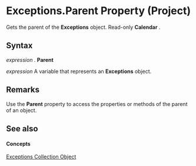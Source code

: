 
# Exceptions.Parent Property (Project)

Gets the parent of the  **Exceptions** object. Read-only **Calendar** .


## Syntax

 _expression_ . **Parent**

 _expression_ A variable that represents an **Exceptions** object.


## Remarks

Use the  **Parent** property to access the properties or methods of the parent of an object.


## See also


#### Concepts


[Exceptions Collection Object](7248983d-071a-5421-7378-0d98b3c6792e.md)
